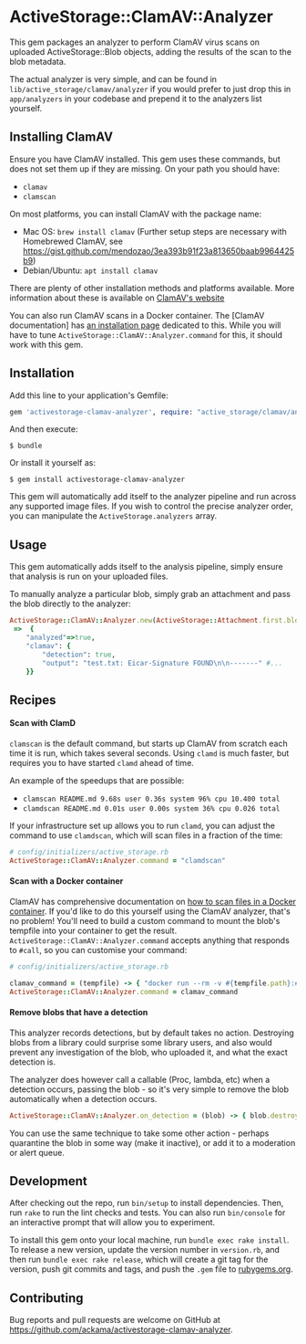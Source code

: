 # ActiveStorage::ClamAV::Analyzer

This gem packages an analyzer to perform ClamAV virus scans on uploaded ActiveStorage::Blob objects, adding the results of the scan to the blob metadata.

The actual analyzer is very simple, and can be found in `lib/active_storage/clamav/analyzer` if you would prefer to just drop this in `app/analyzers` in your codebase and prepend it to the analyzers list yourself.

## Installing ClamAV

Ensure you have ClamAV installed. This gem uses these commands, but does not
set them up if they are missing. On your path you should have:

- `clamav`
- `clamscan`

On most platforms, you can install ClamAV with the package name:

- Mac OS: `brew install clamav` (Further setup steps are necessary with Homebrewed ClamAV, see https://gist.github.com/mendozao/3ea393b91f23a813650baab9964425b9)
- Debian/Ubuntu: `apt install clamav`

There are plenty of other installation methods and platforms available. More information about these is available on [ClamAV's website](https://docs.clamav.net/manual/Installing.html)

You can also run ClamAV scans in a Docker container. The [ClamAV documentation] has [an installation page](https://docs.clamav.net/manual/Installing/Docker.html) dedicated to this. While you will have to tune `ActiveStorage::ClamAV::Analyzer.command` for this, it should work with this gem.

## Installation

Add this line to your application's Gemfile:

```ruby
gem 'activestorage-clamav-analyzer', require: "active_storage/clamav/analyzer"
```

And then execute:

    $ bundle

Or install it yourself as:

    $ gem install activestorage-clamav-analyzer

This gem will automatically add itself to the analyzer pipeline and run across any
supported image files. If you wish to control the precise analyzer order, you can
manipulate the `ActiveStorage.analyzers` array.

## Usage

This gem automatically adds itself to the analysis pipeline, simply ensure that analysis is run on your uploaded files.

To manually analyze a particular blob, simply grab an attachment and pass the
blob directly to the analyzer:

```ruby
ActiveStorage::ClamAV::Analyzer.new(ActiveStorage::Attachment.first.blob).metadata
 =>  {
    "analyzed"=>true,
    "clamav": {
        "detection": true,
        "output": "test.txt: Eicar-Signature FOUND\n\n-------" #...
    }}
```

## Recipes

#### Scan with ClamD

`clamscan` is the default command, but starts up ClamAV from scratch each time it is run, which takes several seconds.
Using `clamd` is much faster, but requires you to have started `clamd` ahead of time.

An example of the speedups that are possible:

- `clamscan README.md 9.68s user 0.36s system 96% cpu 10.400 total`
- `clamdscan README.md 0.01s user 0.00s system 36% cpu 0.026 total`

If your infrastructure set up allows you to run `clamd`, you can adjust the command to use `clamdscan`, which will
scan files in a fraction of the time:

```ruby
# config/initializers/active_storage.rb
ActiveStorage::ClamAV::Analyzer.command = "clamdscan"
```

#### Scan with a Docker container

ClamAV has comprehensive documentation on [how to scan files in a Docker container](https://docs.clamav.net/manual/Installing/Docker.html).
If you'd like to do this yourself using the ClamAV analyzer, that's no problem! You'll need to build a custom
command to mount the blob's tempfile into your container to get the result. `ActiveStorage::ClamAV::Analyzer.command` accepts anything
that responds to `#call`, so you can customise your command:

```ruby
# config/initializers/active_storage.rb

clamav_command = (tempfile) -> { "docker run --rm -v #{tempfile.path}:#{tempfile.path} clamav/clamav clamscan" }
ActiveStorage::ClamAV::Analyzer.command = clamav_command
```

#### Remove blobs that have a detection

This analyzer records detections, but by default takes no action. Destroying blobs from a library could surprise some library
users, and also would prevent any investigation of the blob, who uploaded it, and what the exact detection is.

The analyzer does however call a callable (Proc, lambda, etc) when a detection occurs, passing the blob - so it's very simple
to remove the blob automatically when a detection occurs.

```ruby
ActiveStorage::ClamAV::Analyzer.on_detection = (blob) -> { blob.destroy }
```

You can use the same technique to take some other action - perhaps quarantine the blob in some way (make it inactive), or
add it to a moderation or alert queue.

## Development

After checking out the repo, run `bin/setup` to install dependencies. Then, run `rake` to run the lint checks and tests. You can also run `bin/console` for an interactive prompt that will allow you to experiment.

To install this gem onto your local machine, run `bundle exec rake install`. To release a new version, update the version number in `version.rb`, and then run `bundle exec rake release`, which will create a git tag for the version, push git commits and tags, and push the `.gem` file to [rubygems.org](https://rubygems.org).

## Contributing

Bug reports and pull requests are welcome on GitHub at https://github.com/ackama/activestorage-clamav-analyzer.
